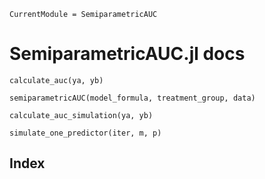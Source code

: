 ```@meta
CurrentModule = SemiparametricAUC
```

# SemiparametricAUC.jl docs

```@docs
calculate_auc(ya, yb)
```

```@docs
semiparametricAUC(model_formula, treatment_group, data)
```

```@docs
calculate_auc_simulation(ya, yb)
```

```@docs
simulate_one_predictor(iter, m, p)
```

## Index

```@index
```
